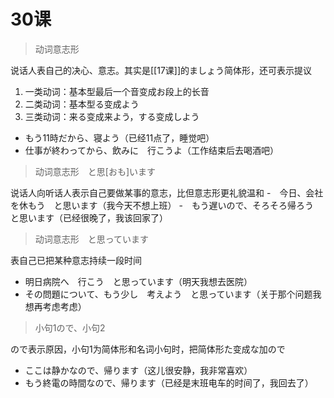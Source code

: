 # 30课
> 动词意志形

说话人表自己的决心、意志。其实是[[17课]]的ましょう简体形，还可表示提议
1. 一类动词：基本型最后一个音变成お段上的长音
2. 二类动词：基本型る变成よう
3. 三类动词：来る变成来よう，する变成しよう

- もう11時だから、寝よう（已经11点了，睡觉吧）
- 仕事が終わってから、飲みに　行こうよ（工作结束后去喝酒吧）

> 动词意志形　と思[おも]います

说话人向听话人表示自己要做某事的意志，比但意志形更礼貌温和
-　今日、会社を休もう　と思います（我今天不想上班）
-　もう遅いので、そろそろ帰ろう　と思います（已经很晚了，我该回家了）

> 动词意志形　と思っています

表自己已把某种意志持续一段时间
- 明日病院へ　行こう　と思っています（明天我想去医院）
- その問題について、もう少し　考えよう　と思っています（关于那个问题我想再考虑考虑）

> 小句1ので、小句2

ので表示原因，小句1为简体形和名词小句时，把简体形た变成な加ので
- ここは静かなので、帰ります（这儿很安静，我非常喜欢）
- もう終電の時間なので、帰ります（已经是末班电车的时间了，我回去了）